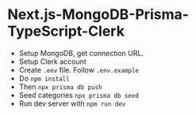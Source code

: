 # Next.js-MongoDB-Prisma-TypeScript-Clerk

- Setup MongoDB, get connection URL.
- Setup Clerk account
- Create `.env` file. Follow `.env.example`
- Do `npm install`
- Then `npx prisma db push`
- Seed categories `npx prisma db seed`
- Run dev server with `npm run dev`
